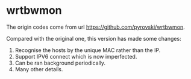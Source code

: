 # wrtbwmon
The origin codes come from url https://github.com/pyrovski/wrtbwmon.

Compared with the original one, this version has made some changes:

1. Recognise the hosts by the unique MAC rather than the IP.
2. Support IPV6 connect which is now imperfected.
3. Can be ran background periodically.
4. Many other details.
